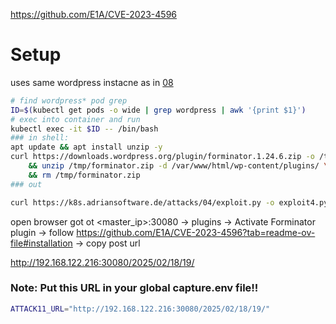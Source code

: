 https://github.com/E1A/CVE-2023-4596

# Setup

uses same wordpress instacne as in [08](../08/readme.md)

```bash
# find wordpress* pod grep
ID=$(kubectl get pods -o wide | grep wordpress | awk '{print $1}')
# exec into container and run
kubectl exec -it $ID -- /bin/bash
### in shell:
apt update && apt install unzip -y
curl https://downloads.wordpress.org/plugin/forminator.1.24.6.zip -o /tmp/forminator.zip \
    && unzip /tmp/forminator.zip -d /var/www/html/wp-content/plugins/ \
    && rm /tmp/forminator.zip
### out

curl https://k8s.adriansoftware.de/attacks/04/exploit.py -o exploit4.py
```

open browser got ot <master_ip>:30080
-> plugins -> Activate Forminator plugin -> follow https://github.com/E1A/CVE-2023-4596?tab=readme-ov-file#installation -> copy post url

http://192.168.122.216:30080/2025/02/18/19/

### Note: Put this URL in your global capture.env file!!

```bash
ATTACK11_URL="http://192.168.122.216:30080/2025/02/18/19/"
```
